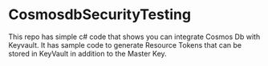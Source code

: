 # CosmosdbSecurityTesting

This repo has simple c# code that shows you can integrate Cosmos Db with Keyvault.  It has sample code to generate Resource Tokens that can be stored in KeyVault in addition to the 
Master Key.
